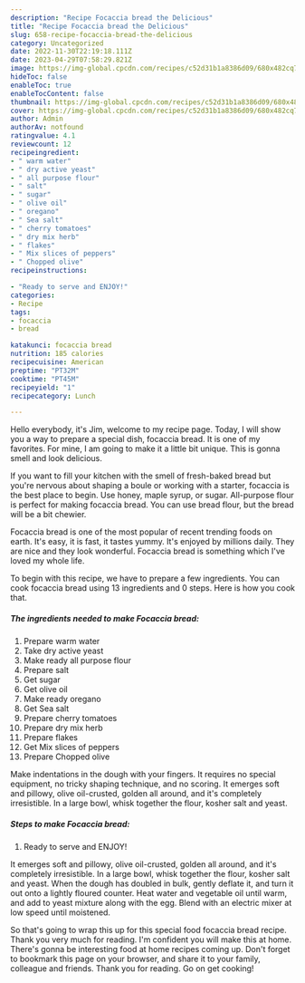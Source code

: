 ```yaml
---
description: "Recipe Focaccia bread the Delicious"
title: "Recipe Focaccia bread the Delicious"
slug: 658-recipe-focaccia-bread-the-delicious
category: Uncategorized
date: 2022-11-30T22:19:18.111Z
date: 2023-04-29T07:58:29.821Z
image: https://img-global.cpcdn.com/recipes/c52d31b1a8386d09/680x482cq70/focaccia-bread-recipe-main-photo.jpg
hideToc: false
enableToc: true
enableTocContent: false
thumbnail: https://img-global.cpcdn.com/recipes/c52d31b1a8386d09/680x482cq70/focaccia-bread-recipe-main-photo.jpg
cover: https://img-global.cpcdn.com/recipes/c52d31b1a8386d09/680x482cq70/focaccia-bread-recipe-main-photo.jpg
author: Admin
authorAv: notfound
ratingvalue: 4.1
reviewcount: 12
recipeingredient:
- " warm water"
- " dry active yeast"
- " all purpose flour"
- " salt"
- " sugar"
- " olive oil"
- " oregano"
- " Sea salt"
- " cherry tomatoes"
- " dry mix herb"
- " flakes"
- " Mix slices of peppers"
- " Chopped olive"
recipeinstructions:

- "Ready to serve and ENJOY!"
categories:
- Recipe
tags:
- focaccia
- bread

katakunci: focaccia bread 
nutrition: 185 calories
recipecuisine: American
preptime: "PT32M"
cooktime: "PT45M"
recipeyield: "1"
recipecategory: Lunch

---
```



Hello everybody, it's Jim, welcome to my recipe page. Today, I will show you a way to prepare a special dish, focaccia bread. It is one of my favorites. For mine, I am going to make it a little bit unique. This is gonna smell and look delicious.

If you want to fill your kitchen with the smell of fresh-baked bread but you&#39;re nervous about shaping a boule or working with a starter, focaccia is the best place to begin. Use honey, maple syrup, or sugar. All-purpose flour is perfect for making focaccia bread. You can use bread flour, but the bread will be a bit chewier.

Focaccia bread is one of the most popular of recent trending foods on earth. It's easy, it is fast, it tastes yummy. It's enjoyed by millions daily. They are nice and they look wonderful. Focaccia bread is something which I've loved my whole life.


To begin with this recipe, we have to prepare a few ingredients. You can cook focaccia bread using 13 ingredients and 0 steps. Here is how you cook that.

<!--inarticleads1-->

##### The ingredients needed to make Focaccia bread:

1. Prepare  warm water
1. Take  dry active yeast
1. Make ready  all purpose flour
1. Prepare  salt
1. Get  sugar
1. Get  olive oil
1. Make ready  oregano
1. Get  Sea salt
1. Prepare  cherry tomatoes
1. Prepare  dry mix herb
1. Prepare  flakes
1. Get  Mix slices of peppers
1. Prepare  Chopped olive


Make indentations in the dough with your fingers. It requires no special equipment, no tricky shaping technique, and no scoring. It emerges soft and pillowy, olive oil-crusted, golden all around, and it&#39;s completely irresistible. In a large bowl, whisk together the flour, kosher salt and yeast. 

<!--inarticleads2-->

##### Steps to make Focaccia bread:


1. Ready to serve and ENJOY!

It emerges soft and pillowy, olive oil-crusted, golden all around, and it&#39;s completely irresistible. In a large bowl, whisk together the flour, kosher salt and yeast. When the dough has doubled in bulk, gently deflate it, and turn it out onto a lightly floured counter. Heat water and vegetable oil until warm, and add to yeast mixture along with the egg. Blend with an electric mixer at low speed until moistened. 

So that's going to wrap this up for this special food focaccia bread recipe. Thank you very much for reading. I'm confident you will make this at home. There's gonna be interesting food at home recipes coming up. Don't forget to bookmark this page on your browser, and share it to your family, colleague and friends. Thank you for reading. Go on get cooking!
